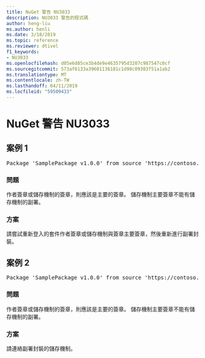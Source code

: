 ```yaml
---
title: NuGet 警告 NU3033
description: NU3033 警告的程式碼
author: heng-liu
ms.author: henli
ms.date: 3/18/2019
ms.topic: reference
ms.reviewer: dtivel
f1_keywords:
- NU3033
ms.openlocfilehash: d05e6d85ce3b4de9e4635795d3207c987547c0cf
ms.sourcegitcommit: 573af6133a39601136181c1d98c09303f51a1ab2
ms.translationtype: MT
ms.contentlocale: zh-TW
ms.lasthandoff: 04/11/2019
ms.locfileid: "59509433"
---
```

# <a name="nuget-warning-nu3033"></a>NuGet 警告 NU3033

## <a name="scenario-1"></a>案例 1

<pre>Package 'SamplePackage v1.0.0' from source 'https://contoso.com/index.json': A repository primary signature must not have a repository countersignature.</pre>

### <a name="issue"></a>問題

作者簽章或儲存機制的簽章，則應該是主要的簽章。 儲存機制主要簽章不能有儲存機制的副署。

### <a name="solution"></a>方案

請嘗試重新登入的套件作者簽章或儲存機制與簽章主要簽章，然後重新進行副署封裝。



## <a name="scenario-2"></a>案例 2

<pre>Package 'SamplePackage v1.0.0' from source 'https://contoso.com/index.json': A repository primary signature must not have a repository countersignature.</pre>

### <a name="issue"></a>問題

作者簽章或儲存機制的簽章，則應該是主要的簽章。 儲存機制主要簽章不能有儲存機制的副署。

### <a name="solution"></a>方案

請連絡副署封裝的儲存機制。